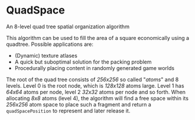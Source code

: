 # QuadSpace
An 8-level quad tree spatial organization algorithm

This algorithm can be used to fill the area of a square economically using a quadtree. Possible applications are:

* (Dynamic) texture atlases
* A quick but suboptimal solution for the packing problem
* Procedurally placing content in randomly generated game worlds

The root of the quad tree consists of *256x256* so called "*atoms*" and 8 levels. Level 0 is the root node, which is *128x128* atoms large. Level 1 has *64x64* atoms per node, level 2 *32x32* atoms per node and so forth. When allocating *8x8* atoms (level 4), the algorithm will find a free space within its *256x256* atom space to place such a fragment and return a `quadSpacePosition` to represent and later release it.
